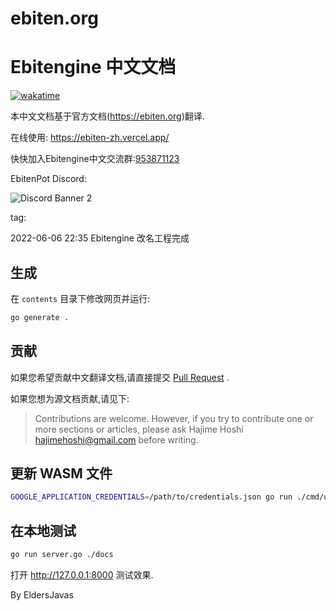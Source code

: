 # ebiten.org
# Ebitengine 中文文档

[![wakatime](https://wakatime.com/badge/github/EbitenPot/ebiten.org.svg)](https://wakatime.com/badge/github/EbitenPot/ebiten.org)

本中文文档基于官方文档(<https://ebiten.org>)翻译.

在线使用: <https://ebiten-zh.vercel.app/>

快快加入Ebitengine中文交流群:[953871123](https://jq.qq.com/?_wv=1027&k=XDKjyoa7)

EbitenPot Discord:

![Discord Banner 2](https://discordapp.com/api/guilds/926730113125605396/widget.png?style=banner2)

tag:

2022-06-06 22:35 Ebitengine 改名工程完成


## 生成
在 `contents` 目录下修改网页并运行:

```sh
go generate .
```

## 贡献

如果您希望贡献中文翻译文档,请直接提交 [Pull Request](https://github.com/EbitenPot/ebiten.org/pulls) .

如果您想为源文档贡献,请见下:
> Contributions are welcome. However, if you try to contribute one or more sections or articles, please ask Hajime Hoshi <hajimehoshi@gmail.com> before writing.

## 更新 WASM 文件

```sh
GOOGLE_APPLICATION_CREDENTIALS=/path/to/credentials.json go run ./cmd/uploadwasm/ -ebitenpath=../path/to/ebiten -upload
```

## 在本地测试

```sh
go run server.go ./docs
```

打开 <http://127.0.0.1:8000> 测试效果.

By EldersJavas

